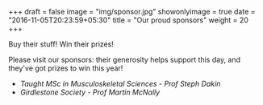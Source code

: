 +++
draft = false
image = "img/sponsor.jpg"
showonlyimage = true
date = "2016-11-05T20:23:59+05:30"
title = "Our proud sponsors"
weight = 20
+++

Buy their stuff! Win their prizes!
<!--more-->

Please visit our sponsors: their generosity helps support this day, and they've got prizes to win this year!

- *Taught MSc in Musculoskeletal Sciences - Prof Steph Dakin*
- *Girdlestone Society - Prof Martin McNally*
